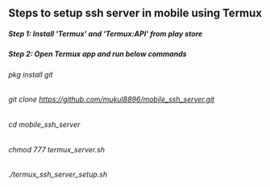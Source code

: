## Steps to setup ssh server in mobile using Termux

##### Step 1: Install 'Termux' and 'Termux:API' from play store

##### Step 2: Open Termux app and run below commands
######      pkg install git
######      git clone https://github.com/mukul8896/mobile_ssh_server.git
######      cd mobile_ssh_server
######      chmod 777 termux_server.sh
######      ./termux_ssh_server_setup.sh

